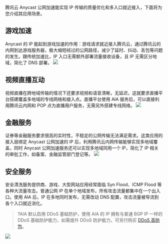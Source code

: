 腾讯云 Anycast 公网加速能实现 IP 传输的质量优化和多入口就近接入，下面将为您介绍其应用场景。
## 游戏加速
Anycast 的 IP 能起到游戏加速的作用：游戏请求就近接入腾讯云，通过腾讯云的内网到达游戏服务器，极大缩短经过的公网路径，减少了延时、抖动、丢包等问题的发生。跟传统加速比，IP 入口无需额外部署流量接收设备，且 IP 无需区分地域，简化了 DNS 部署。
![](https://main.qcloudimg.com/raw/7264aa9c9cd91f33e07431110eddbd7a.svg)

## 视频直播互动
视频直播在跨地域传输的情况下还要求视频和语音清晰，无延迟，这就要求直播平台搭建覆盖多地域的专线网络和接入点。直播平台使用 AIA 服务后，可以直接利用腾讯云内网和 POP 点为直播用户服务，无需另外搭建专线网络。
![](https://main.qcloudimg.com/raw/3aad60a9a7ee60cb57f36774ff453d8a.svg)

## 金融服务
证券等金融服务要求很高的实时性，不稳定的公网传输无法满足需求。这类应用的接入层绑定 Anycast 公网加速的 IP 后，利用腾讯云内网传输能够实现多地域覆盖，同时 Anycast 公网加速服务还可以实现多地域同用一个 IP，简化了 IP 相关的审批工作，如备案、金融监管部门登记等。
![](https://main.qcloudimg.com/raw/5dfc7564593cb19f76e094f9982e9ad5.svg)

## 安全服务
安全清洗服务提供商、游戏、大型网站应用经常面临 Syn Flood、ICMP Flood 等各种大流量攻击。普通公网 IP 在单个地域发布，所有攻击流量都集中在一个出入口。使用 AIA 后，IP 在多地同时发布，无需改动 DNS 配置，攻击流量被导流到各个入口就近消化。
>?AIA 默认启用 DDoS 基础防护，使用 AIA 的 IP 拥有与普通 BGP IP 一样的 DDoS 基础防护能力，如需提升 DDoS 防护能力，可另行购买 [DDoS 高防包](https://cloud.tencent.com/document/product/1021)。
>
![](https://main.qcloudimg.com/raw/f01a4105174a0b05f41fab1d6c38d039.svg)


